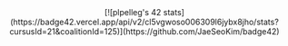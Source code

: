<center>
[![plpelleg's 42 stats](https://badge42.vercel.app/api/v2/cl5vgwoso006309l6jybx8jho/stats?cursusId=21&coalitionId=125)](https://github.com/JaeSeoKim/badge42)
</center>
